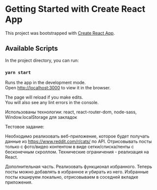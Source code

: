 # Getting Started with Create React App

This project was bootstrapped with [Create React App](https://github.com/facebook/create-react-app).

## Available Scripts

In the project directory, you can run:

### `yarn start`

Runs the app in the development mode.\
Open [http://localhost:3000](http://localhost:3000) to view it in the browser.

The page will reload if you make edits.\
You will also see any lint errors in the console.

Использованы технологии: react, react-router-dom, node-sass, Window.localStorage для закладок

Тестовое задание:

Необходимо реализовать веб-приложение, которое будет получать данные из https://www.reddit.com/r/cats/ по API. 
Отрисовывать посты только с фото/видео контентом в виде сетки/списка/ленты с бесконечным скроллом. 
Технические ограничения - реализация на React. 

Дополнительная часть. Реализовать функционал избранного. 
Теперь посты можно добавлять в избранное и убирать из него. 
Избранные посты кэшируем локально, отрисовываем в соседней вкладке приложения.